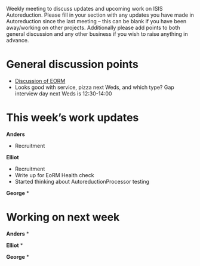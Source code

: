 Weekly meeting to discuss updates and upcoming work on ISIS Autoreduction.
Please fill in your section with any updates you have made in Autoreduction since the last meeting – this can be blank if you have been away/working on other projects. Additionally please add points to both general discussion and any other business if you wish to raise anything in advance. 

General discussion points
=========================
* [Discussion of EORM](https://github.com/ISISScientificComputing/autoreduce-documents/blob/master/brainstorming/health-check-for-EoRM.md)
* Looks good with service, pizza next Weds, and which type? Gap interview day next Weds is 12:30-14:00

This week’s work updates
========================

**Anders**
* Recruitment

**Elliot**
* Recruitment 
* Write up for EoRM Health check
* Started thinking about AutoreductionProcessor testing

**George**
* 

Working on next week
====================

**Anders**
* 

**Elliot**
* 

**George**
* 
